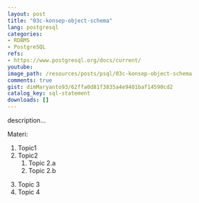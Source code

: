 ```yaml
---
layout: post
title: "03c-konsep-object-schema"
lang: postgresql
categories:
- RDBMS
- PostgreSQL
refs: 
- https://www.postgresql.org/docs/current/
youtube: 
image_path: /resources/posts/psql/03c-konsep-object-schema
comments: true
gist: dimMaryanto93/62ffa0d81f3835a4e9401baf14590cd2
catalog_key: sql-statement
downloads: []
---
```



description...

Materi: 

1. Topic1
2. Topic2
    1. Topic 2.a
    2. Topic 2.b
<!--more-->
3. Topic 3
4. Topic 4